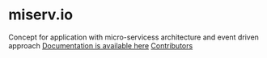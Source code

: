 # miserv.io
Concept for application with micro-servicess architecture and event driven approach
[Documentation is available here](https://maverick0bg.github.io/miserv.io)
[Contributors](../contributors)
